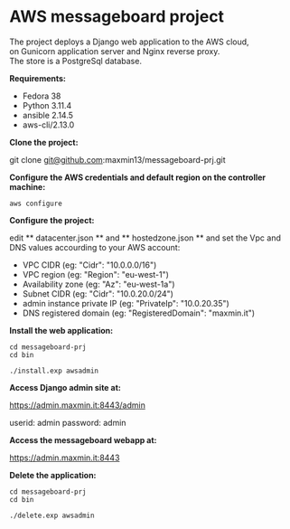 # AWS messageboard project

The project deploys a Django web application to the AWS cloud,</br>
on Gunicorn application server and Nginx reverse proxy.</br>
The store is a PostgreSql database.</br>

**Requirements:**

- Fedora 38
- Python 3.11.4
- ansible 2.14.5
- aws-cli/2.13.0

**Clone the project:**

git clone git@github.com:maxmin13/messageboard-prj.git


**Configure the AWS credentials and default region on the controller machine:**

```
aws configure
```

**Configure the project:**

edit ** datacenter.json ** and ** hostedzone.json ** and set the Vpc and DNS values accourding to your AWS account: <br>

* VPC CIDR (eg: "Cidr": "10.0.0.0/16")<br>
* VPC region (eg: "Region": "eu-west-1")<br>
* Availability zone (eg: "Az": "eu-west-1a")<br>
* Subnet CIDR (eg: "Cidr": "10.0.20.0/24")<br>
* admin instance private IP (eg: "PrivateIp": "10.0.20.35")<br>
* DNS registered domain (eg: "RegisteredDomain": "maxmin.it")<br>

**Install the web application:**

```
cd messageboard-prj
cd bin

./install.exp awsadmin
```

**Access Django admin site at:**

https://admin.maxmin.it:8443/admin

userid: admin
password: admin


**Access the messageboard webapp at:**

https://admin.maxmin.it:8443


**Delete the application:**

```
cd messageboard-prj
cd bin

./delete.exp awsadmin
```

<br>
